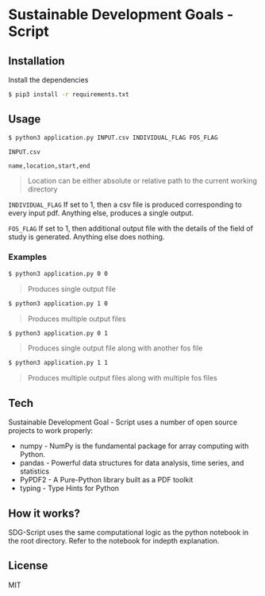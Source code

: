 # Sustainable Development Goals - Script

## Installation

Install the dependencies 

```sh
$ pip3 install -r requirements.txt
```

## Usage
```sh
$ python3 application.py INPUT.csv INDIVIDUAL_FLAG FOS_FLAG
```

`INPUT.csv`
```
name,location,start,end
```

> Location can be either absolute or relative path to the current working directory

`INDIVIDUAL_FLAG` If set to 1, then a csv file is produced corresponding to every input pdf. Anything else, produces a single output.

`FOS_FLAG` If set to 1, then additional output file with the details of the field of study is generated. Anything else does nothing.

### Examples
```sh
$ python3 application.py 0 0
```
> Produces single output file

```sh
$ python3 application.py 1 0
```
> Produces multiple output files

```sh
$ python3 application.py 0 1
```
> Produces single output file along with another fos file
```sh
$ python3 application.py 1 1
```
> Produces multiple output files along with multiple fos files


## Tech

Sustainable Development Goal - Script uses a number of open source projects to work properly:

* numpy - NumPy is the fundamental package for array computing with Python.
* pandas - Powerful data structures for data analysis, time series, and statistics
* PyPDF2 - A Pure-Python library built as a PDF toolkit
* typing - Type Hints for Python


## How it works?

SDG-Script uses the same computational logic as the python notebook in the root directory. Refer to the notebook for indepth explanation.


License
----

MIT
